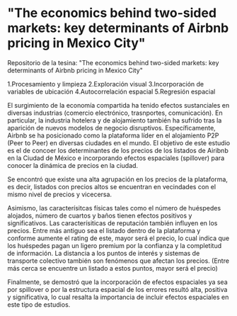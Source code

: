 # "The economics behind two-sided markets: key determinants of Airbnb pricing in Mexico City"
Repositorio de la tesina: "The economics behind two-sided markets: key determinants of Airbnb pricing in Mexico City"

1.Procesamiento y limpieza
2.Exploración visual
3.Incorporación de variables de ubicación
4.Autocorrelación espacial
5.Regresión espacial


El surgimiento de la economía compartida ha tenido efectos sustanciales en diversas industrias (comercio electrónico, trasnportes, comunicación). 
En particular, la industria hotelera y de alojamiento también ha sufrido tras la aparición de nuevos modelos de negocio disruptivos. Específicamente, Airbnb se ha posicionado como la plataforma líder en el alojamiento P2P (Peer to Peer) en diversas ciudades en el mundo. 
El objetivo de este estudio es el de concoer los determinantes de los precios de los listados de Airibnb en la Ciudad de México e incorporando efectos espaciales (spillover) para conocer la dinámica de precios en la ciudad.

Se encontró que existe una alta agrupación en los precios de la plataforma, es decir, listados con precios altos se encuentran en vecindades con el mismo nivel de precios y vicecersa.

Asimismo, las caracterísitcas físicas tales como el número  de huéspedes alojados, número de cuartos y baños tienen efectos positivos y significativos.
Las caracterísiticas de reputación también influyen en los precios. Entre más antiguo sea el listado dentro de la plataforma y conforme aumente el rating de este, mayor será el precio, lo cual indica que los huéspedes pagan un ligero premium por la confianza y la completitud de información.
La distancia a los puntos de interés y sistemas de transporte colectivo también son fenómenos que afectan los precios. (Entre más cerca se encuentre un listado a estos puntos, mayor será el precio)

Finalmente, se demostró que la incorporación de efectos espaciales ya sea por spillover o por la estructura espacial de los errores resultó alta, positiva y significativa, lo cual resalta la importancia de incluir efectos espaciales en este tipo de estudios.



